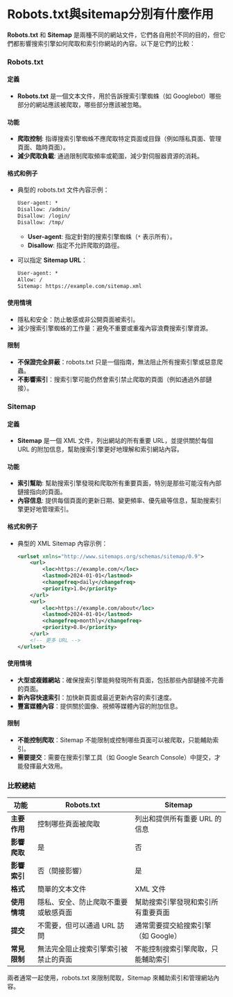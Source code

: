 # Robots.txt與sitemap分別有什麼作用


**Robots.txt** 和 **Sitemap** 是兩種不同的網站文件，它們各自用於不同的目的，但它們都影響搜索引擎如何爬取和索引你網站的內容。以下是它們的比較：

### Robots.txt

#### 定義

- **Robots.txt** 是一個文本文件，用於告訴搜索引擎蜘蛛（如 Googlebot）哪些部分的網站應該被爬取，哪些部分應該被忽略。

#### 功能

- **爬取控制**: 指導搜索引擎蜘蛛不應爬取特定頁面或目錄（例如隱私頁面、管理頁面、臨時頁面）。
- **減少爬取負載**: 通過限制爬取頻率或範圍，減少對伺服器資源的消耗。

#### 格式和例子

- 典型的 robots.txt 文件內容示例：

  ```txt
  User-agent: *
  Disallow: /admin/
  Disallow: /login/
  Disallow: /tmp/
  ```

  - **User-agent**: 指定針對的搜索引擎蜘蛛（`*` 表示所有）。
  - **Disallow**: 指定不允許爬取的路徑。
- 可以指定 **Sitemap URL**：

  ```txt
  User-agent: *
  Allow: /
  Sitemap: https://example.com/sitemap.xml
  ```

#### 使用情境

- 隱私和安全：防止敏感或非公開頁面被索引。
- 減少搜索引擎蜘蛛的工作量：避免不重要或重複內容浪費搜索引擎資源。

#### 限制

- **不保證完全屏蔽**：robots.txt 只是一個指南，無法阻止所有搜索引擎或惡意爬蟲。
- **不影響索引**：搜索引擎可能仍然會索引禁止爬取的頁面（例如通過外部鏈接）。

### Sitemap

#### 定義

- **Sitemap** 是一個 XML 文件，列出網站的所有重要 URL，並提供關於每個 URL 的附加信息，幫助搜索引擎更好地理解和索引網站內容。

#### 功能

- **索引幫助**: 幫助搜索引擎發現和爬取所有重要頁面，特別是那些可能沒有內部鏈接指向的頁面。
- **內容信息**: 提供每個頁面的更新日期、變更頻率、優先級等信息，幫助搜索引擎更好地管理索引。

#### 格式和例子

- 典型的 XML Sitemap 內容示例：

  ```xml
  <urlset xmlns="http://www.sitemaps.org/schemas/sitemap/0.9">
      <url>
          <loc>https://example.com/</loc>
          <lastmod>2024-01-01</lastmod>
          <changefreq>daily</changefreq>
          <priority>1.0</priority>
      </url>
      <url>
          <loc>https://example.com/about</loc>
          <lastmod>2024-01-01</lastmod>
          <changefreq>monthly</changefreq>
          <priority>0.8</priority>
      </url>
      <!-- 更多 URL -->
  </urlset>
  ```

#### 使用情境

- **大型或複雜網站**：確保搜索引擎能夠發現所有頁面，包括那些內部鏈接不完善的頁面。
- **新內容快速索引**：加快新頁面或最近更新內容的索引速度。
- **豐富媒體內容**：提供關於圖像、視頻等媒體內容的附加信息。

#### 限制

- **不能控制爬取**：Sitemap 不能限制或控制哪些頁面可以被爬取，只能輔助索引。
- **需要提交**：需要在搜索引擎工具（如 Google Search Console）中提交，才能發揮最大效用。

### 比較總結


| 功能         | Robots.txt                           | Sitemap                             |
| ------------ | ------------------------------------ | ----------------------------------- |
| **主要作用** | 控制哪些頁面被爬取                   | 列出和提供所有重要 URL 的信息       |
| **影響爬取** | 是                                   | 否                                  |
| **影響索引** | 否（間接影響）                       | 是                                  |
| **格式**     | 簡單的文本文件                       | XML 文件                            |
| **使用情境** | 隱私、安全、防止爬取不重要或敏感頁面 | 幫助搜索引擎發現和索引所有重要頁面  |
| **提交**     | 不需要，但可以通過 URL 訪問          | 通常需要提交給搜索引擎（如 Google） |
| **常見限制** | 無法完全阻止搜索引擎索引被禁止的頁面 | 不能控制搜索引擎爬取，只能輔助索引  |

兩者通常一起使用，robots.txt 來限制爬取，Sitemap 來輔助索引和管理網站內容。
